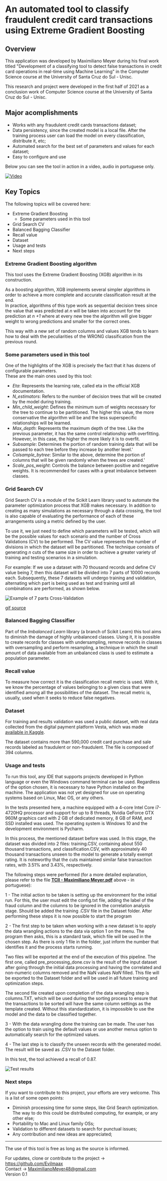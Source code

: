 # An automated tool to classify fraudulent credit card transactions using Extreme Gradient Boosting

## Overview

This application was developed by Maximiliano Meyer during his final work titled "Development of a classifying tool to detect false transactions in credit card operations 
in real-time using Machine Learning" in the Computer Science course at the University of Santa Cruz do Sul - Unisc.

This research and project were developed in the first half of 2021 as a conclusion work of Computer Science course at the University of Santa Cruz do Sul - Unisc.

## Major acomplishments

* Works with any fraudulent credit cards transactions dataset;
* Data persistency, since the created model is a local file. After the training process user can load the model on every classification, distribute it, etc;
* Automated search for the best set of parameters and values for each dataset;
* Easy to configure and use

Below you can see the tool in action in a video, audio in portuguese only.

[![Video](https://img.youtube.com/vi/fnnyos9uOos/0.jpg)](https://www.youtube.com/watch?v=fnnyos9uOos)


## Key Topics

The following topics will be covered here:
* Extreme Gradient Boosting
  * Some parameters used in this tool
* Grid Search CV
* Balanced Bagging Classifier
* Recall value
* Dataset
* Usage and tests
* Next steps

### Extreme Gradient Boosting algorithm

This tool uses the Extreme Gradient Boosting (XGB) algorithm in its construction.

As a boosting algorithm, XGB implements several simpler algorithms in order to achieve a more complete and accurate classification result at the end.<br>
In practice, algorithms of this type work as sequential decision trees since the value that was predicted at <i> n </i> will be taken into account for the prediction at <i> n +1</i> where at every new tree the algorithm will give bigger weight to wrong predictions and smaller for the correct ones. 

This way with a new set of random columns and values XGB tends to learn how to deal with the peculiarities of the WRONG classification from the previous round.

### Some parameters used in this tool

One of the highlights of the XGB is precisely the fact that it has dozens of configurable parameters.<br>
These are the main ones used by this tool:

* <i>Eta</i>: Represents the learning rate, called eta in the official XGB documentation.<br>
* <i>N_estimators</i>: Refers to the number of decision trees that will be created by the model during training.<br>
* <i>Min_child_weight</i>: Defines the minimum sum of weights necessary for the tree to continue to be partitioned. The higher this value, the more conservative the algorithm will be and the less superspecific relationships will be learned.<br>
* <i>Max_depth</i>: Represents the maximum depth of the tree. Like the previous parameter, it has the same control relationship with overfitting. However, in this case, the higher the more likely it is to overfit.<br>
* <i>Subsample</i>: Determines the portion of random training data that will be passed to each tree before they increase by another level.'
* <i>Colsample_bytree</i>: Similar to the above, determine the portion of columns that will be given randomly when the trees are created.'
* <i>Scale_pos_weight</i>: Controls the balance between positive and negative weights. It is recommended for cases with a great imbalance between classes.

### Grid Search CV

Grid Search CV is a module of the Scikit Learn library used to automate the parameter optimization process that XGB makes necessary. In addition to creating as many simulations as necessary through a data crossing, the tool is also capable of evaluating the performance of each of these arrangements using a metric defined by the user.

To use it, we just need to define which parameters will be tested, which will be the possible values for each scenario and the number of Cross Validations (CV) to be performed. The CV value represents the number of divisions in which the dataset will be partitioned. The technique consists of generating <i>n</i> cuts of the same size in order to achieve a greater variety of training and testing scenarios in a simulation. 
 
For example: If we use a dataset with 70 thousand records and define CV value being 7, then this dataset will be divided into 7 parts of 10000 records each. Subsequently, these 7 datasets will undergo training and validation, alternating which part is being used as test and training until all combinations are performed, as shown below.

![Example of 7 parts Cross-Validation](https://i.stack.imgur.com/padg4.gif)

[gif source](https://stackoverflow.com/questions/31947183/how-to-implement-walk-forward-testing-in-sklearn)
 
### Balanced Bagging Classifier

Part of the <i>Imbalanced Learn</i> library (a branch of Scikit Learn) this tool aims to diminish the damage of highly unbalanced classes. Using it, it is possible to create records for classes with undersampling, remove records in classes with oversampling and perform resampling, a technique in which the small amount of data available from an unbalanced class is used to estimate a population parameter.

### Recall value

To measure how correct it is the classification recall metric is used. With it, we know the percentage of values belonging to a given class that were identified among all the possibilities of the dataset. The recall metric is, usually, used when it seeks to reduce false negatives.

### Dataset

For training and results validation was used a public dataset, with real data collected from the digital payment platform Vesta, which was made [available in Kaggle](https://www.kaggle.com/c/ieee-fraud-detection/data).

The dataset contains more than 590,000 credit card purchase and sale records labeled as fraudulent or non-fraudulent. The file is composed of 394 columns.

### Usage and tests

To run this tool, any IDE that supports projects developed in Python language or even the Windows command terminal can be used. Regardless of the option chosen, it is necessary to have Python installed on the machine. The application was not yet designed for use on operating systems based on Linux, Mac OS, or any others.

In the tests presented here, a machine equipped with a 4-core Intel Core i7-4720HQ processor and support for up to 8 threads, Nvidia GeForce GTX 960M graphics card with 2 GB of dedicated memory, 8 GB of RAM, and SSD installed was used. The operating system is Windows 10 and the development environment is Pycharm.

In this process, the mentioned dataset before was used. In this stage, the dataset was divided into 2 files: training.CSV, containing about 550 thousand transactions, and classification.CSV, with approximately 40 thousand transactions unseen to the model to generate a totally exempt rating. It is noteworthy that the cuts maintained similar false transaction rates, with 3.51% and 3.43%, respectively.

The following steps were performed (for a more detailed explanation, please refer to the file **[TCII - Maximiliano Meyer.pdf](https://github.com/Evilmaax/Automated_Fraud_Detection_Classifier/blob/13d7c47020f2d40e33cc05d2356e190c7d3c8020/TCII%20-%20Maximiliano%20Meyer.pdf)** above - in portuguese):

1 - The initial action to be taken is setting up the environment for the initial run. For this, the user must edit the config.txt file, adding the label of the fraud column and the columns to be ignored in the correlation analysis stage. Should be added the training .CSV file in the Dataset folder. After performing these steps it is now possible to start the program

2 - The first step to be taken when working with a new dataset is to apply the data wrangling actions to the data via option 1 on the menu. The program then asks, this is a standard task, which file will be used in the chosen step. As there is only 1 file in the folder, just inform the number that identifies it and the process starts running.

Two files will be exported at the end of the execution of this pipeline. The first one, called pre_processing_done.csv is the result of the input dataset after going through the initial data processing and having the correlated and non-numeric columns removed and the NaN values <i>NaN</i> filled. This file will be exported to the Dataset folder and will be used in all future training and optimization steps.

The second file created upon completion of the data wrangling step is columns.TXT, which will be used during the sorting process to ensure that the transactions to be sorted will have the same column settings as the template created. Without this standardization, it is impossible to use the model and the data to be classified together.

3 - With the data wrangling done the training can be made. The user has the option to train using the default values or use another menus option to automatically search for the optimized values.

4 - The last step is to classify the unseen records with the generated model. The result will be saved as .CSV to the Dataset folder.

In this test, the tool achieved a recall of 0.87.


![Test results](https://i.ibb.co/0JcqvBg/fdvdv.jpg)

### Next steps

If you want to contribute to this project, your efforts are very welcome. This is a list of some open points:

* Diminish processing time for some steps, like Grid Search optimization. The way to do this could be distributed computing, for example, or any other else;
* Portability to Mac and Linux family OSs;
* Validation to different datasets to search for punctual issues;
* Any contribution and new ideas are appreciated;


*******************************************************

The use of this tool is free as long as the source is informed.

For updates, clone or contribute to the project -> https://github.com/Evilmaax<br>
Contact -> MaximilianoMeyer48@gmail.com<br>
Version 0.1
